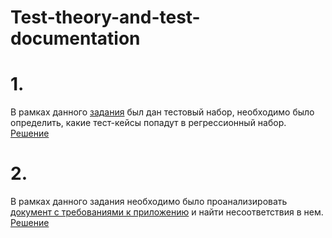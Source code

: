 # Test-theory-and-test-documentation

# 1.
В рамках данного [задания](https://docs.google.com/spreadsheets/d/18hF7QGvg9cboOPbg33zine3LtYObTo54UfsqMvgeBlo/edit?usp=sharing) был дан тестовый набор, необходимо было определить, какие тест-кейсы попадут в регрессионный набор. [Решение](https://docs.google.com/spreadsheets/d/1ezoLwwItnYy7aawlpqd2XHUiC6Wg8SR2lfyvhBIB5iI/edit?usp=sharing)

# 2.
В рамках данного задания необходимо было проанализировать [документ с требованиями к приложению](https://docs.google.com/spreadsheets/d/10zXkRP5fqNhCJb3NUw8lTemCZCNRJVk9UPE9r4ipX1o/edit?usp=sharing) и найти несоответствия в нем. [Решение](https://docs.google.com/spreadsheets/d/1OD7pCPGVQzEcO9DlKuDfxgwC_NQZGCsXwq7vefDGggk/edit?usp=sharing)
